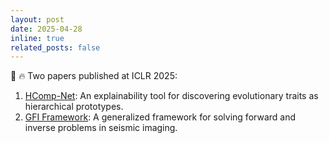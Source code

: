 ```yaml
---
layout: post
date: 2025-04-28
inline: true
related_posts: false
---
```


:page_facing_up: :fire: Two papers published at ICLR 2025: 
1. [HComp-Net](https://arxiv.org/abs/2409.02335): An explainability tool for discovering evolutionary traits as hierarchical prototypes.
2. [GFI Framework](https://kgml-lab.github.io/projects/GFI-framework/): A generalized framework for solving forward and inverse problems in seismic imaging.